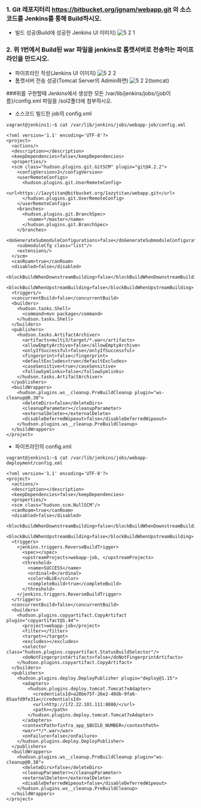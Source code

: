 ### 1. Git 레포지터리 https://bitbucket.org/jgnam/webapp.git 의 소스코드를 Jenkins를 통해 Build하시오.
* 빌드 성공(Build에 성공한 Jenkins UI 이미지)
![5 2 1](https://user-images.githubusercontent.com/8167433/81764244-156f8e00-950c-11ea-9d55-545ec69f5e2c.png)

### 2. 위 1번에서 Build된 war 파일을 jenkins로 톰캣서버로 전송하는 파이프 라인을 만드시오.
* 파이프라인 작성(Jenkins UI 이미지)
![5 2 2](https://user-images.githubusercontent.com/8167433/81764333-4bad0d80-950c-11ea-9418-ae4c357448ec.png)
* 톰캣서버 전송 성공(Tomcat Server의 Admin화면)
![5 2 2(tomcat)](https://user-images.githubusercontent.com/8167433/81764446-8f077c00-950c-11ea-89d3-8897a7d19c09.png)

###위를 구현할때 Jenkins에서 생성한 모든 /var/lib/jenkins/jobs/{job이름}/config.xml 파일을 /sol2폴더에 첨부하시오.
* 소스코드 빌드한 job의 config.xml
```
vagrant@jenkins1:~$ cat /var/lib/jenkins/jobs/webapp-job/config.xml
```
```
<?xml version='1.1' encoding='UTF-8'?>
<project>
  <actions/>
  <description></description>
  <keepDependencies>false</keepDependencies>
  <properties/>
  <scm class="hudson.plugins.git.GitSCM" plugin="git@4.2.2">
    <configVersion>2</configVersion>
    <userRemoteConfigs>
      <hudson.plugins.git.UserRemoteConfig>
        <url>https://1azytitan@bitbucket.org/1azytitan/webapp.git</url>
      </hudson.plugins.git.UserRemoteConfig>
    </userRemoteConfigs>
    <branches>
      <hudson.plugins.git.BranchSpec>
        <name>*/master</name>
      </hudson.plugins.git.BranchSpec>
    </branches>
    <doGenerateSubmoduleConfigurations>false</doGenerateSubmoduleConfigurations>
    <submoduleCfg class="list"/>
    <extensions/>
  </scm>
  <canRoam>true</canRoam>
  <disabled>false</disabled>
  <blockBuildWhenDownstreamBuilding>false</blockBuildWhenDownstreamBuilding>
  <blockBuildWhenUpstreamBuilding>false</blockBuildWhenUpstreamBuilding>
  <triggers/>
  <concurrentBuild>false</concurrentBuild>
  <builders>
    <hudson.tasks.Shell>
      <command>mvn package</command>
    </hudson.tasks.Shell>
  </builders>
  <publishers>
    <hudson.tasks.ArtifactArchiver>
      <artifacts>multi3/target/*.war</artifacts>
      <allowEmptyArchive>false</allowEmptyArchive>
      <onlyIfSuccessful>false</onlyIfSuccessful>
      <fingerprint>false</fingerprint>
      <defaultExcludes>true</defaultExcludes>
      <caseSensitive>true</caseSensitive>
      <followSymlinks>false</followSymlinks>
    </hudson.tasks.ArtifactArchiver>
  </publishers>
  <buildWrappers>
    <hudson.plugins.ws__cleanup.PreBuildCleanup plugin="ws-cleanup@0.38">
      <deleteDirs>false</deleteDirs>
      <cleanupParameter></cleanupParameter>
      <externalDelete></externalDelete>
      <disableDeferredWipeout>false</disableDeferredWipeout>
    </hudson.plugins.ws__cleanup.PreBuildCleanup>
  </buildWrappers>
</project>
```
* 파이프라인의 config.xml
```
vagrant@jenkins1:~$ cat /var/lib/jenkins/jobs/webapp-deployment/config.xml
```
```
<?xml version='1.1' encoding='UTF-8'?>
<project>
  <actions/>
  <description></description>
  <keepDependencies>false</keepDependencies>
  <properties/>
  <scm class="hudson.scm.NullSCM"/>
  <canRoam>true</canRoam>
  <disabled>false</disabled>
  <blockBuildWhenDownstreamBuilding>false</blockBuildWhenDownstreamBuilding>
  <blockBuildWhenUpstreamBuilding>false</blockBuildWhenUpstreamBuilding>
  <triggers>
    <jenkins.triggers.ReverseBuildTrigger>
      <spec></spec>
      <upstreamProjects>webapp-job, </upstreamProjects>
      <threshold>
        <name>SUCCESS</name>
        <ordinal>0</ordinal>
        <color>BLUE</color>
        <completeBuild>true</completeBuild>
      </threshold>
    </jenkins.triggers.ReverseBuildTrigger>
  </triggers>
  <concurrentBuild>false</concurrentBuild>
  <builders>
    <hudson.plugins.copyartifact.CopyArtifact plugin="copyartifact@1.44">
      <project>webapp-job</project>
      <filter></filter>
      <target></target>
      <excludes></excludes>
      <selector class="hudson.plugins.copyartifact.StatusBuildSelector"/>
      <doNotFingerprintArtifacts>false</doNotFingerprintArtifacts>
    </hudson.plugins.copyartifact.CopyArtifact>
  </builders>
  <publishers>
    <hudson.plugins.deploy.DeployPublisher plugin="deploy@1.15">
      <adapters>
        <hudson.plugins.deploy.tomcat.Tomcat7xAdapter>
          <credentialsId>a28be75f-26e2-40db-9fa6-85aafd9fe31a</credentialsId>
          <url>http://172.22.101.111:8080/</url>
          <path></path>
        </hudson.plugins.deploy.tomcat.Tomcat7xAdapter>
      </adapters>
      <contextPath>finfra_app_$BUILD_NUMBER</contextPath>
      <war>**/*.war</war>
      <onFailure>false</onFailure>
    </hudson.plugins.deploy.DeployPublisher>
  </publishers>
  <buildWrappers>
    <hudson.plugins.ws__cleanup.PreBuildCleanup plugin="ws-cleanup@0.38">
      <deleteDirs>false</deleteDirs>
      <cleanupParameter></cleanupParameter>
      <externalDelete></externalDelete>
      <disableDeferredWipeout>false</disableDeferredWipeout>
    </hudson.plugins.ws__cleanup.PreBuildCleanup>
  </buildWrappers>
</project>
```
